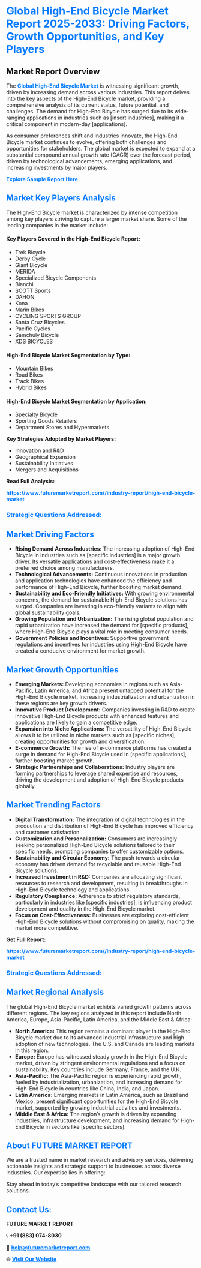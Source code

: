 <h1 style="color: #007BFF;">Global High-End Bicycle Market Report 2025-2033: Driving Factors, Growth Opportunities, and Key Players</h1>

<section id="overview">
<h2>Market Report Overview</h2>
<p>The <a href="https://www.futuremarketreport.com//industry-report/high-end-bicycle-market" style="color: #007BFF; text-decoration: none;"><strong>Global High-End Bicycle Market</strong></a> is witnessing significant growth, driven by increasing demand across various industries. This report delves into the key aspects of the High-End Bicycle market, providing a comprehensive analysis of its current status, future potential, and challenges. The demand for High-End Bicycle has surged due to its wide-ranging applications in industries such as [insert industries], making it a critical component in modern-day [applications].</p>
<p>As consumer preferences shift and industries innovate, the High-End Bicycle market continues to evolve, offering both challenges and opportunities for stakeholders. The global market is expected to expand at a substantial compound annual growth rate (CAGR) over the forecast period, driven by technological advancements, emerging applications, and increasing investments by major players.</p>
</section>

<section id="overview">
<p><a href="https://www.futuremarketreport.com//request-sample/reportId=91501" style="color: #007BFF; text-decoration: none;"><strong>Explore Sample Report Here</strong></a></p>
</section>

<section id="key-players">
<h2 style="color: #007BFF;">Market Key Players Analysis</h2>
<p>The High-End Bicycle market is characterized by intense competition among key players striving to capture a larger market share. Some of the leading companies in the market include:</p>
<h4>Key Players Covered in the High-End Bicycle Report:</h4>
<ul><li>Trek Bicycle</li><li>Derby Cycle</li><li>Giant Bicycle</li><li>MERIDA</li><li>Specialized Bicycle Components</li><li>Bianchi</li><li>SCOTT Sports</li><li>DAHON</li><li>Kona</li><li>Marin Bikes</li><li>CYCLING SPORTS GROUP</li><li>Santa Cruz Bicycles</li><li>Pacific Cycles</li><li>Samchuly Bicycle</li><li>XDS BICYCLES</li></ul>
<h4>High-End Bicycle Market Segmentation by Type:</h4>
<ul><li>Mountain Bikes</li><li>Road Bikes</li><li>Track Bikes</li><li>Hybrid Bikes</li></ul>

<h4>High-End Bicycle Market Segmentation by Application:</h4>
<ul><li>Specialty Bicycle</li><li>Sporting Goods Retailers</li><li>Department Stores and Hypermarkets</li></ul>
<p><strong>Key Strategies Adopted by Market Players:</strong></p>
<ul>
<li>Innovation and R&D</li>
<li>Geographical Expansion</li>
<li>Sustainability Initiatives</li>
<li>Mergers and Acquisitions</li>
</ul>
</section>

<section>
<p><strong>Read Full Analysis: </strong></p><a href="https://www.futuremarketreport.com//industry-report/high-end-bicycle-market" style="color: #007BFF; text-decoration: none;"><strong>https://www.futuremarketreport.com//industry-report/high-end-bicycle-market</strong></a>
<h3 style="color: #007BFF;">Strategic Questions Addressed:</h3>
</section>

<section id="driving-factors">
<h2 style="color: #007BFF;">Market Driving Factors</h2>
<ul>
<li><strong>Rising Demand Across Industries:</strong> The increasing adoption of High-End Bicycle in industries such as [specific industries] is a major growth driver. Its versatile applications and cost-effectiveness make it a preferred choice among manufacturers.</li>
<li><strong>Technological Advancements:</strong> Continuous innovations in production and application technologies have enhanced the efficiency and performance of High-End Bicycle, further boosting market demand.</li>
<li><strong>Sustainability and Eco-Friendly Initiatives:</strong> With growing environmental concerns, the demand for sustainable High-End Bicycle solutions has surged. Companies are investing in eco-friendly variants to align with global sustainability goals.</li>
<li><strong>Growing Population and Urbanization:</strong> The rising global population and rapid urbanization have increased the demand for [specific products], where High-End Bicycle plays a vital role in meeting consumer needs.</li>
<li><strong>Government Policies and Incentives:</strong> Supportive government regulations and incentives for industries using High-End Bicycle have created a conducive environment for market growth.</li>
</ul>
</section>

<section id="growth-opportunities">
<h2 style="color: #007BFF;">Market Growth Opportunities</h2>
<ul>
<li><strong>Emerging Markets:</strong> Developing economies in regions such as Asia-Pacific, Latin America, and Africa present untapped potential for the High-End Bicycle market. Increasing industrialization and urbanization in these regions are key growth drivers.</li>
<li><strong>Innovative Product Development:</strong> Companies investing in R&D to create innovative High-End Bicycle products with enhanced features and applications are likely to gain a competitive edge.</li>
<li><strong>Expansion into Niche Applications:</strong> The versatility of High-End Bicycle allows it to be utilized in niche markets such as [specific niches], creating opportunities for growth and diversification.</li>
<li><strong>E-commerce Growth:</strong> The rise of e-commerce platforms has created a surge in demand for High-End Bicycle used in [specific applications], further boosting market growth.</li>
<li><strong>Strategic Partnerships and Collaborations:</strong> Industry players are forming partnerships to leverage shared expertise and resources, driving the development and adoption of High-End Bicycle products globally.</li>
</ul>
</section>

<section id="trending-factors">
<h2 style="color: #007BFF;">Market Trending Factors</h2>
<ul>
<li><strong>Digital Transformation:</strong> The integration of digital technologies in the production and distribution of High-End Bicycle has improved efficiency and customer satisfaction.</li>
<li><strong>Customization and Personalization:</strong> Consumers are increasingly seeking personalized High-End Bicycle solutions tailored to their specific needs, prompting companies to offer customizable options.</li>
<li><strong>Sustainability and Circular Economy:</strong> The push towards a circular economy has driven demand for recyclable and reusable High-End Bicycle solutions.</li>
<li><strong>Increased Investment in R&D:</strong> Companies are allocating significant resources to research and development, resulting in breakthroughs in High-End Bicycle technology and applications.</li>
<li><strong>Regulatory Compliance:</strong> Adherence to strict regulatory standards, particularly in industries like [specific industries], is influencing product development and quality in the High-End Bicycle market.</li>
<li><strong>Focus on Cost-Effectiveness:</strong> Businesses are exploring cost-efficient High-End Bicycle solutions without compromising on quality, making the market more competitive.</li>
</ul>
</section>

<section>
<p><strong>Get Full Report: </strong></p><a href="https://www.futuremarketreport.com//industry-report/high-end-bicycle-market" style="color: #007BFF; text-decoration: none;"><strong>https://www.futuremarketreport.com//industry-report/high-end-bicycle-market</strong></a>
<h3 style="color: #007BFF;">Strategic Questions Addressed:</h3>
</section>


<section id="regional-analysis">
<h2 style="color: #007BFF;">Market Regional Analysis</h2>
<p>The global High-End Bicycle market exhibits varied growth patterns across different regions. The key regions analyzed in this report include North America, Europe, Asia-Pacific, Latin America, and the Middle East & Africa:</p>
<ul>
<li><strong>North America:</strong> This region remains a dominant player in the High-End Bicycle market due to its advanced industrial infrastructure and high adoption of new technologies. The U.S. and Canada are leading markets in this region.</li>
<li><strong>Europe:</strong> Europe has witnessed steady growth in the High-End Bicycle market, driven by stringent environmental regulations and a focus on sustainability. Key countries include Germany, France, and the U.K.</li>
<li><strong>Asia-Pacific:</strong> The Asia-Pacific region is experiencing rapid growth, fueled by industrialization, urbanization, and increasing demand for High-End Bicycle in countries like China, India, and Japan.</li>
<li><strong>Latin America:</strong> Emerging markets in Latin America, such as Brazil and Mexico, present significant opportunities for the High-End Bicycle market, supported by growing industrial activities and investments.</li>
<li><strong>Middle East & Africa:</strong> The region’s growth is driven by expanding industries, infrastructure development, and increasing demand for High-End Bicycle in sectors like [specific sectors].</li>
</ul>
</section>

<footer>
<h2 style="color: #007BFF;">About FUTURE MARKET REPORT</h2>
<p>We are a trusted name in market research and advisory services, delivering actionable insights and strategic support to businesses across diverse industries. Our expertise lies in offering:</p>

<p>Stay ahead in today’s competitive landscape with our tailored research solutions.</p>

<h2 style="color: #007BFF;">Contact Us:</h2>
<p><strong>FUTURE MARKET REPORT</strong></p>
<p>📞 <strong>+91 (883) 074-8030</strong></p>
<p>📧 <strong><a href="mailto:help@futuremarketreport.com" style="color: #007BFF;">help@futuremarketreport.com</a></strong></p>
<p>🌐 <strong><a href="https://www.futuremarketreport.com/" style="color: #007BFF;">Visit Our Website</a></strong></p>
</footer>